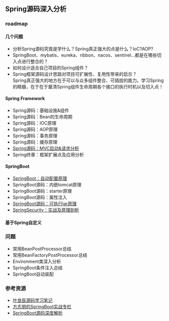 ## Spring源码深入分析

### roadmap

#### 几个问题

- 分析Spring源码究竟是学什么？Spring真正强大的点是什么？IoC?AOP?
- SpringBoot、mybatis、eureka、ribbon、nacos、sentinel...都是在哪些切入点进行整合的？
- 如何设计适合自己项目的Spring组件？
- Spring框架源码设计思路对项目可扩展性、复用性带来的启示？
  <br>
  Spring真正强大的地方在于可以与众多组件整合、可插拔的能力。学习Spring的精髓，在于在于厘清Spring组件生命周期各个接口的执行时机以及切入点！

#### Spring Framework

- Spring源码：基础设施&组件
- Spring源码：Bean的生命周期
- Spring源码：IOC原理
- Spring源码：AOP原理
- Spring源码：事务原理
- Spring源码：缓存原理
- [Spring源码：MVC启动&请求分析](docs/articles/Spring源码：SpringMVC启动流程分析.md)
- Spring终章：框架扩展点及应用分析

#### SpringBoot

- [SpringBoot：自动配置原理](/docs/articles/SpringBoot源码：Spring自动配置原理.md)
- SpringBoot源码：内嵌tomcat原理
- SpringBoot源码：starter原理
- SpringBoot源码：属性注入
- [SpringBoot源码：可执行jar原理](/docs/articles/SpringBoot源码：彻底透析SpringBoot可执行jar原理.md)
- [SpringSecurity：实战及原理剖析](docs/articles/security/SpringSecurity实战及原理剖析.md)

#### 基于Spring自定义

### 问题

- 常用BeanPostProcessor总结
- 常用BeanFactoryPostProcessor总结
- Environment类深入分析
- SpringBoot条件注入总结
- SpringBoot自动装配

### 参考资源

- [叶良辰源码学习笔记](https://yangzhiwen911.github.io/zh/spring/#1-%E4%B8%BA%E4%BB%80%E4%B9%88%E8%A6%81%E5%AD%A6spring-%E6%BA%90%E7%A0%81)
- [方志朋的SpringBoot实战专栏](https://blog.csdn.net/forezp/category_9268735.html?spm=1001.2014.3001.5482)
- [SpringBoot源码深度解析](https://blog.csdn.net/qq_34341457/category_9619395.html?spm=1001.2014.3001.5482)